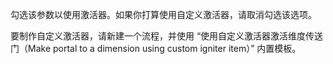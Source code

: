 勾选该参数以使用激活器。如果你打算使用自定义激活器，请取消勾选该选项。

要制作自定义激活器，请新建一个流程，并使用 “使用自定义激活器激活维度传送门（Make portal to a dimension using custom igniter item）” 内置模板。